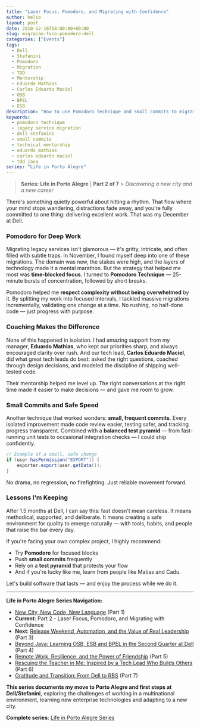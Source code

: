 ```yaml
---
title: "Laser Focus, Pomodoro, and Migrating with Confidence"
author: helio
layout: post
date: 2010-12-16T18:00:00+00:00
slug: migracao-foco-pomodoro-dell
categories: ["Events"]
tags:
  - Dell
  - Stefanini
  - Pomodoro
  - Migration
  - TDD
  - Mentorship
  - Eduardo Mathias
  - Carlos Eduardo Maciel
  - OSB
  - BPEL
  - ESB
description: "How to use Pomodoro Technique and small commits to migrate legacy services with confidence at Dell, with technical mentorship support."
keywords:
  - pomodoro technique
  - legacy service migration
  - dell stefanini
  - small commits
  - technical mentorship
  - eduardo mathias
  - carlos eduardo maciel
  - tdd java
series: "Life in Porto Alegre"
---
```


> **Series: Life in Porto Alegre** | **Part 2 of 7** > _Discovering a new city and a new career_

There's something quietly powerful about hitting a rhythm. That flow where your mind stops wandering, distractions fade away, and you're fully committed to one thing: delivering excellent work. That was my December at Dell.

### Pomodoro for Deep Work

Migrating legacy services isn't glamorous — it's gritty, intricate, and often filled with subtle traps. In November, I found myself deep into one of these migrations. The domain was new, the stakes were high, and the layers of technology made it a mental marathon. But the strategy that helped me most was **time-blocked focus**. I turned to **Pomodoro Technique** — 25-minute bursts of concentration, followed by short breaks.

Pomodoro helped me **respect complexity without being overwhelmed** by it. By splitting my work into focused intervals, I tackled massive migrations incrementally, validating one change at a time. No rushing, no half-done code — just progress with purpose.

### Coaching Makes the Difference

None of this happened in isolation. I had amazing support from my manager, **Eduardo Mathias**, who kept our priorities sharp, and always encouraged clarity over rush. And our tech lead, **Carlos Eduardo Maciel**, did what great tech leads do best: asked the right questions, coached through design decisions, and modeled the discipline of shipping well-tested code.

Their mentorship helped me level up. The right conversations at the right time made it easier to make decisions — and gave me room to grow.

### Small Commits and Safe Speed

Another technique that worked wonders: **small, frequent commits**. Every isolated improvement made code review easier, testing safer, and tracking progress transparent. Combined with a **balanced test pyramid** — from fast-running unit tests to occasional integration checks — I could ship confidently.

```java
// Example of a small, safe change
if (user.hasPermission("EXPORT")) {
    exporter.export(user.getData());
}
```

No drama, no regression, no firefighting. Just reliable movement forward.

### Lessons I'm Keeping

After 1.5 months at Dell, I can say this: fast doesn't mean careless. It means methodical, supported, and deliberate. It means creating a safe environment for quality to emerge naturally — with tools, habits, and people that raise the bar every day.

If you're facing your own complex project, I highly recommend:

- Try **Pomodoro** for focused blocks
- Push **small commits** frequently
- Rely on a **test pyramid** that protects your flow
- And if you're lucky like me, learn from people like Matias and Cadu.

Let's build software that lasts — and enjoy the process while we do it.

---

**Life in Porto Alegre Series Navigation:**

- [New City, New Code, New Language](../2010-11-15-primeira-semana-dell-porto-alegre/) (Part 1)
- **Current**: Part 2 - Laser Focus, Pomodoro, and Migrating with Confidence
- **Next**: [Release Weekend, Automation, and the Value of Real Leadership](../2011-01-30-final-de-semana-de-release-dell/) (Part 3)
- [Beyond Java: Learning OSB, ESB and BPEL in the Second Quarter at Dell](../2011-04-25-aprendizado-osb-esb-bpel-dell/) (Part 4)
- [Remote Work, Resilience, and the Power of Friendship](../2011-10-15-trabalho-remoto-resiliencia-e-amizade/) (Part 5)
- [Rescuing the Teacher in Me: Inspired by a Tech Lead Who Builds Others](../2011-12-20-resgatando-o-educador-em-mim/) (Part 6)
- [Gratitude and Transition: From Dell to RBS](../2012-04-01-transicao-dell-para-rbs/) (Part 7)

**This series documents my move to Porto Alegre and first steps at Dell/Stefanini**, exploring the challenges of working in a multinational environment, learning new enterprise technologies and adapting to a new city.

**Complete series**: [Life in Porto Alegre Series](/series/life-in-porto-alegre/)
